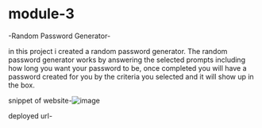 # module-3

-Random Password Generator-

in this project i created a random password generator. The random password generator works by answering the selected prompts including how long you want your password to be, once completed you will have a password created for you by the criteria you selected and it will show up in the box.

snippet of website-![image](https://user-images.githubusercontent.com/108505695/182985427-3c644bad-2092-4835-ae57-49b7a842dae3.png)


deployed url-
